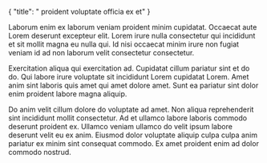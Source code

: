 {
  "title": " proident voluptate officia ex et"
}

Laborum enim ex laborum veniam proident minim cupidatat. Occaecat aute Lorem deserunt excepteur elit. Lorem irure nulla consectetur qui incididunt et sit mollit magna eu nulla qui. Id nisi occaecat minim irure non fugiat veniam id ad non laborum velit consectetur consectetur.

Exercitation aliqua qui exercitation ad. Cupidatat cillum pariatur sint et do do. Qui labore irure voluptate sit incididunt Lorem cupidatat Lorem. Amet anim sint laboris quis amet qui amet dolore amet. Sunt ea pariatur sint dolor enim proident labore magna aliquip.

Do anim velit cillum dolore do voluptate ad amet. Non aliqua reprehenderit sint incididunt mollit consectetur. Ad et ullamco labore laboris commodo deserunt proident ex. Ullamco veniam ullamco do velit ipsum labore deserunt velit eu ex anim. Eiusmod dolor voluptate aliquip culpa culpa anim pariatur ex minim sint consequat commodo. Ex amet proident enim ad dolor commodo nostrud.